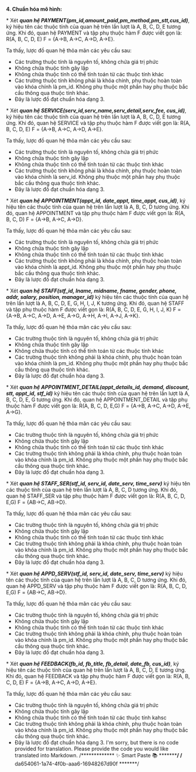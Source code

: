 **4\. Chuẩn hóa mô hình:**

\* Xét **_quan hệ PAYMENT(pm\_id,amount\_paid,pm\_method,pm\_stt,cus\_id)_**, ký hiệu tên các thuộc tính của quan hệ trên lần lượt là A, B, C, D, E tương ứng. Khi đó, quan hệ PAYMENT và tập phụ thuộc hàm F được viết gọn là: R(A, B, C, D, E) F = {A→B, A→C, A→D, A→E}.

Ta thấy, lược đồ quan hệ thỏa mãn các yêu cầu sau:

*   Các trường thuộc tính là nguyên tố, không chứa giá trị phức
*   Không chứa thuộc tính gây lặp
*   Không chứa thuộc tính có thể tính toán từ các thuộc tính khác
*   Các trường thuộc tính không phải là khóa chính, phụ thuộc hoàn toàn vào khóa chính là pm\_id. Không phụ thuộc một phần hay phụ thuộc bắc cầu thông qua thuộc tính khác.
*   Đây là lược đồ đạt chuẩn hóa dạng 3.

\* Xét **_quan hệ SERVICE(serv\_id,serv\_name,serv\_detail,serv\_fee, cus\_id)_**, ký hiệu tên các thuộc tính của quan hệ trên lần lượt là A, B, C, D, E tương ứng. Khi đó, quan hệ SERVICE và tập phụ thuộc hàm F được viết gọn là: R(A, B, C, D, E) F = {A→B, A→C, A→D, A→E}.

Ta thấy, lược đồ quan hệ thỏa mãn các yêu cầu sau:

*   Các trường thuộc tính là nguyên tố, không chứa giá trị phức
*   Không chứa thuộc tính gây lặp
*   Không chứa thuộc tính có thể tính toán từ các thuộc tính khác
*   Các trường thuộc tính không phải là khóa chính, phụ thuộc hoàn toàn vào khóa chính là serv\_id. Không phụ thuộc một phần hay phụ thuộc bắc cầu thông qua thuộc tính khác.
*   Đây là lược đồ đạt chuẩn hóa dạng 3.

\* Xét **_quan hệ APPOINTMENT(appt\_id, date\_appt, time\_appt, cus\_id)_**, ký hiệu tên các thuộc tính của quan hệ trên lần lượt là A, B, C, D tương ứng. Khi đó, quan hệ APPOINTMENT và tập phụ thuộc hàm F được viết gọn là: R(A, B, C, D) F = {A→B, A→C, A→D}.

Ta thấy, lược đồ quan hệ thỏa mãn các yêu cầu sau:

*   Các trường thuộc tính là nguyên tố, không chứa giá trị phức
*   Không chứa thuộc tính gây lặp
*   Không chứa thuộc tính có thể tính toán từ các thuộc tính khác
*   Các trường thuộc tính không phải là khóa chính, phụ thuộc hoàn toàn vào khóa chính là appt\_id. Không phụ thuộc một phần hay phụ thuộc bắc cầu thông qua thuộc tính khác.
*   Đây là lược đồ đạt chuẩn hóa dạng 3.

\* Xét **_quan hệ STAFF(stf\_id, lname, midname, fname, gender, phone, addr, salary, position, manager\_id)_** ký hiệu tên các thuộc tính của quan hệ trên lần lượt là A, B, C, D, E, G, H, I, J, K tương ứng. Khi đó, quan hệ STAFF và tập phụ thuộc hàm F được viết gọn là: R(A, B, C, D, E, G, H, I, J, K) F = {A→B, A→C, A→D, A→E, A→G, A→H, A→I, A→J, A→K}.

Ta thấy, lược đồ quan hệ thỏa mãn các yêu cầu sau:

*   Các trường thuộc tính là nguyên tố, không chứa giá trị phức
*   Không chứa thuộc tính gây lặp
*   Không chứa thuộc tính có thể tính toán từ các thuộc tính khác
*   Các trường thuộc tính không phải là khóa chính, phụ thuộc hoàn toàn vào khóa chính là pm\_id. Không phụ thuộc một phần hay phụ thuộc bắc cầu thông qua thuộc tính khác.
*   Đây là lược đồ đạt chuẩn hóa dạng 3.

\* Xét **_quan hệ APPOINTMENT\_DETAIL(appt\_details\_id, demand, discount, stt, appt\_id, stf\_id)_** ký hiệu tên các thuộc tính của quan hệ trên lần lượt là A, B, C, D, E, G tương ứng. Khi đó, quan hệ APPOINTMENT\_DETAIL và tập phụ thuộc hàm F được viết gọn là: R(A, B, C, D, E,G) F = {A→B, A→C, A→D, A→E, A→G}.

Ta thấy, lược đồ quan hệ thỏa mãn các yêu cầu sau:

*   Các trường thuộc tính là nguyên tố, không chứa giá trị phức
*   Không chứa thuộc tính gây lặp
*   Không chứa thuộc tính có thể tính toán từ các thuộc tính khác
*   Các trường thuộc tính không phải là khóa chính, phụ thuộc hoàn toàn vào khóa chính là pm\_id. Không phụ thuộc một phần hay phụ thuộc bắc cầu thông qua thuộc tính khác.
*   Đây là lược đồ đạt chuẩn hóa dạng 3.

\* Xét **_quan hệ STAFF\_SER(stf\_id, serv\_id, date\_serv, time\_serv)_** ký hiệu tên các thuộc tính của quan hệ trên lần lượt là A, B, C, D tương ứng. Khi đó, quan hệ STAFF\_SER và tập phụ thuộc hàm F được viết gọn là: R(A, B, C, D, E,G) F = {AB→C, AB→D}.

Ta thấy, lược đồ quan hệ thỏa mãn các yêu cầu sau:

*   Các trường thuộc tính là nguyên tố, không chứa giá trị phức
*   Không chứa thuộc tính gây lặp
*   Không chứa thuộc tính có thể tính toán từ các thuộc tính khác
*   Các trường thuộc tính không phải là khóa chính, phụ thuộc hoàn toàn vào khóa chính là pm\_id. Không phụ thuộc một phần hay phụ thuộc bắc cầu thông qua thuộc tính khác.
*   Đây là lược đồ đạt chuẩn hóa dạng 3.

\* Xét **_quan hệ APPD\_SERV(stf\_id, serv\_id, date\_serv, time\_serv)_** ký hiệu tên các thuộc tính của quan hệ trên lần lượt là A, B, C, D tương ứng. Khi đó, quan hệ APPD\_SERV và tập phụ thuộc hàm F được viết gọn là: R(A, B, C, D, E,G) F = {AB→C, AB→D}.

Ta thấy, lược đồ quan hệ thỏa mãn các yêu cầu sau:

*   Các trường thuộc tính là nguyên tố, không chứa giá trị phức
*   Không chứa thuộc tính gây lặp
*   Không chứa thuộc tính có thể tính toán từ các thuộc tính khác
*   Các trường thuộc tính không phải là khóa chính, phụ thuộc hoàn toàn vào khóa chính là pm\_id. Không phụ thuộc một phần hay phụ thuộc bắc cầu thông qua thuộc tính khác.
*   Đây là lược đồ đạt chuẩn hóa dạng 3.

\* Xét **_quan hệ FEEDBACK(fb\_id, fb\_title, fb\_detail, date\_fb, cus\_id)_**, ký hiệu tên các thuộc tính của quan hệ trên lần lượt là A, B, C, D, E tương ứng. Khi đó, quan hệ FEEDBACK và tập phụ thuộc hàm F được viết gọn là: R(A, B, C, D, E) F = {A→B, A→C, A→D, A→E}.

Ta thấy, lược đồ quan hệ thỏa mãn các yêu cầu sau:

*   Các trường thuộc tính là nguyên tố, không chứa giá trị phức
*   Không chứa thuộc tính gây lặp
*   Không chứa thuộc tính có thể tính toán từ các thuộc tính kahsc
*   Các trường thuộc tính không phải là khóa chính, phụ thuộc hoàn toàn vào khóa chính là pm\_id. Không phụ thuộc một phần hay phụ thuộc bắc cầu thông qua thuộc tính khác.
*   Đây là lược đồ đạt chuẩn hóa dạng 3.
I'm sorry, but there is no code provided for translation. Please provide the code you would like translated into Markdown.
/*************  ✨ Smart Paste 📚  *************/
/******  da654061-1a74-4f0b-aaa6-16948267d90f  *******/